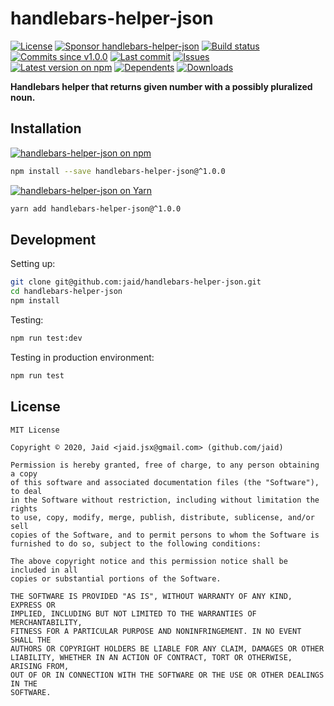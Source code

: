# handlebars-helper-json


<a href="https://raw.githubusercontent.com/jaid/handlebars-helper-json/master/license.txt"><img src="https://img.shields.io/github/license/jaid/handlebars-helper-json?style=flat-square" alt="License"/></a> <a href="https://github.com/sponsors/jaid"><img src="https://img.shields.io/badge/<3-Sponsor-FF45F1?style=flat-square" alt="Sponsor handlebars-helper-json"/></a>
<a href="https://actions-badge.atrox.dev/jaid/handlebars-helper-json/goto"><img src="https://img.shields.io/endpoint.svg?style=flat-square&url=https%3A%2F%2Factions-badge.atrox.dev%2Fjaid%2Fhandlebars-helper-json%2Fbadge" alt="Build status"/></a> <a href="https://github.com/jaid/handlebars-helper-json/commits"><img src="https://img.shields.io/github/commits-since/jaid/handlebars-helper-json/v1.0.0?style=flat-square&logo=github" alt="Commits since v1.0.0"/></a> <a href="https://github.com/jaid/handlebars-helper-json/commits"><img src="https://img.shields.io/github/last-commit/jaid/handlebars-helper-json?style=flat-square&logo=github" alt="Last commit"/></a> <a href="https://github.com/jaid/handlebars-helper-json/issues"><img src="https://img.shields.io/github/issues/jaid/handlebars-helper-json?style=flat-square&logo=github" alt="Issues"/></a>  
<a href="https://npmjs.com/package/handlebars-helper-json"><img src="https://img.shields.io/npm/v/handlebars-helper-json?style=flat-square&logo=npm&label=latest%20version" alt="Latest version on npm"/></a> <a href="https://github.com/jaid/handlebars-helper-json/network/dependents"><img src="https://img.shields.io/librariesio/dependents/npm/handlebars-helper-json?style=flat-square&logo=npm" alt="Dependents"/></a> <a href="https://npmjs.com/package/handlebars-helper-json"><img src="https://img.shields.io/npm/dm/handlebars-helper-json?style=flat-square&logo=npm" alt="Downloads"/></a>

**Handlebars helper that returns given number with a possibly pluralized noun.**















## Installation
<a href="https://npmjs.com/package/handlebars-helper-json"><img src="https://img.shields.io/badge/npm-handlebars--helper--json-C23039?style=flat-square&logo=npm" alt="handlebars-helper-json on npm"/></a>
```bash
npm install --save handlebars-helper-json@^1.0.0
```
<a href="https://yarnpkg.com/package/handlebars-helper-json"><img src="https://img.shields.io/badge/Yarn-handlebars--helper--json-2F8CB7?style=flat-square&logo=yarn&logoColor=white" alt="handlebars-helper-json on Yarn"/></a>
```bash
yarn add handlebars-helper-json@^1.0.0
```







## Development



Setting up:
```bash
git clone git@github.com:jaid/handlebars-helper-json.git
cd handlebars-helper-json
npm install
```
Testing:
```bash
npm run test:dev
```
Testing in production environment:
```bash
npm run test
```


## License
```text
MIT License

Copyright © 2020, Jaid <jaid.jsx@gmail.com> (github.com/jaid)

Permission is hereby granted, free of charge, to any person obtaining a copy
of this software and associated documentation files (the "Software"), to deal
in the Software without restriction, including without limitation the rights
to use, copy, modify, merge, publish, distribute, sublicense, and/or sell
copies of the Software, and to permit persons to whom the Software is
furnished to do so, subject to the following conditions:

The above copyright notice and this permission notice shall be included in all
copies or substantial portions of the Software.

THE SOFTWARE IS PROVIDED "AS IS", WITHOUT WARRANTY OF ANY KIND, EXPRESS OR
IMPLIED, INCLUDING BUT NOT LIMITED TO THE WARRANTIES OF MERCHANTABILITY,
FITNESS FOR A PARTICULAR PURPOSE AND NONINFRINGEMENT. IN NO EVENT SHALL THE
AUTHORS OR COPYRIGHT HOLDERS BE LIABLE FOR ANY CLAIM, DAMAGES OR OTHER
LIABILITY, WHETHER IN AN ACTION OF CONTRACT, TORT OR OTHERWISE, ARISING FROM,
OUT OF OR IN CONNECTION WITH THE SOFTWARE OR THE USE OR OTHER DEALINGS IN THE
SOFTWARE.
```
